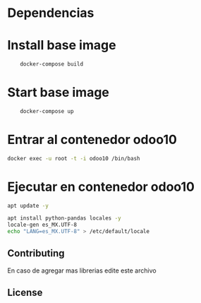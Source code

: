 # Dependencias
# Install base image
```bash
    docker-compose build
```
# Start base image
```bash
    docker-compose up
```
# Entrar al contenedor odoo10

```bash
docker exec -u root -t -i odoo10 /bin/bash
```
# Ejecutar en contenedor odoo10
```bash
apt update -y
```
```bash
apt install python-pandas locales -y
locale-gen es_MX.UTF-8
echo "LANG=es_MX.UTF-8" > /etc/default/locale
``` 

## Contributing
En caso de agregar mas librerias edite este archivo

## License
